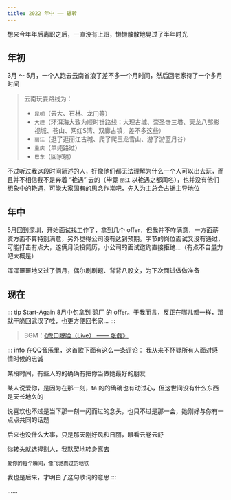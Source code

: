 ```yaml
---
title: 2022 年中 —— 辗转
---
```


想来今年年后离职之后，一直没有上班，懒懒散散地晃过了半年时光

## 年初

3月 ～ 5月，一个人跑去云南省浪了差不多一个月时间，然后回老家待了一个多月时间

> 云南玩耍路线为：
> - `昆明`（云大、石林、龙门等）
> - `大理`（环洱海大致为顺时针路线：大理古城、崇圣寺三塔、天龙八部影视城、苍山、网红S湾、双廊古镇，差不多这些）
> - `丽江`（逛了逛丽江古城、爬了爬玉龙雪山、游了游蓝月谷）
> - `重庆`（单纯路过）
> - `巴东`（回家躺）

不过听过我这段时间简述的人，好像他们都无法理解为什么一个人可以出去玩，而且并不相信我不是奔着 “艳遇” 去的（毕竟 `丽江` 以艳遇之都闻名），也并没有他们想象中的艳遇，可能大家固有的思念作祟吧，先入为主总会占据主导地位

## 年中

5月回到深圳，开始面试找工作了，拿到几个 offer，但我并不咋满意，一方面薪资方面不算特别满意，另外觉得公司没有达到预期。字节的岗位面试又没有通过，可能打击有点大，遂俩月没投简历，小公司的面试邀约直接拒绝...（有点不自量力吧大概是）

浑浑噩噩地又过了俩月，偶尔刷刷题、背背八股文，为下次面试做做准备

## 现在

::: tip Start-Again
8月中旬拿到 鹅厂 的 offer。于我而言，反正在哪儿都一样，那就干脆回武汉了哇，也更方便回老家...
:::

> BGM：[《虎口脱险（Live） —— 张磊》](https://www.kugou.com/song/#hash=ED38414E673BAF9FEB764ACBA9646DC1&album_id=7596955)

::: info 在QQ音乐里，这首歌下面有这么一条评论：
我从来不怀疑所有人面对感情时候的忠诚

某段时间，有些人的的确确有把你当做她最好的朋友

某人说爱你，是因为在那一刻，ta 的的确确也有动过心，但这世间没有什么东西是天长地久的

说喜欢也不过是当下那一刻一闪而过的念头，也只不过是那一会，她刚好与你有一点点共同的话题

后来也没什么大事，只是那天刚好风和日丽，眼看云卷云舒

你转头就选择别人，我默契地转身离去

`爱你的每个瞬间，像飞驰而过的地铁`

我也是后来，才明白了这句歌词的意思
:::

......
